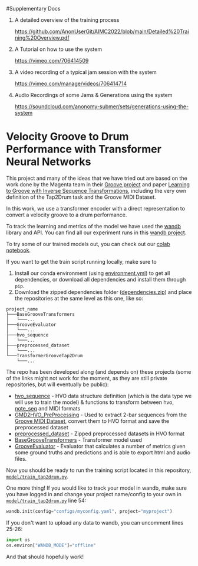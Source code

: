 #Supplementary Docs

1. A detailed overview of the training process

    
    https://github.com/AnonUserGit/AIMC2022/blob/main/Detailed%20Training%20Overview.pdf
    
    
2. A Tutorial on how to use the system


    https://vimeo.com/706414509
    
    
3. A video recording of a typical jam session with the system 


    https://vimeo.com/manage/videos/706414714
    
    
4. Audio Recordings of some Jams & Generations using the system


    https://soundcloud.com/anonomy-submer/sets/generations-using-the-system

      





# Velocity Groove to Drum Performance with Transformer Neural Networks
This project and many of the ideas that we have tried out are based on the work done
by the Magenta team in their [Groove project](https://magenta.tensorflow.org/datasets/groove) and paper [Learning to
Groove with Inverse Sequence Transformations](https://arxiv.org/abs/1905.06118), including the very own definition of
the Tap2Drum task and the Groove MIDI Dataset.

In this work, we use a transformer encoder with a direct representation to convert a velocity groove to a drum performance.

To track the learning and metrics of the model we have used the [wandb](https://wandb.ai/) library and API. You can find
all our experiment runs in this [wandb project](https://wandb.ai/[anon]).

To try some of our trained models out, you can check out our [colab notebook](./Transformer_Groove_Tap2Drum_Demo.ipynb).

If you want to get the train script running locally, make sure to
1. Install our conda environment (using [environment.yml](./environment.yml)) to get all dependencies, or download all dependencies and install them through `pip`.
2. Download the zipped dependencies folder ([dependencies.zip](./dependencies.zip)) and place the repositories at the same level as this one, like so:
```
project_name
├───BaseGrooveTransformers
│   └───...
├───GrooveEvaluator
│   └───...
├───hvo_sequence
│   └───...
├───preprocessed_dataset
│   └───...
└───TransformerGrooveTap2Drum
    └───...
```

The repo has been developed along (and depends on) these projects (some of the links might not work for the moment, as
they are still private repositories, but will eventually be public):  
- [hvo_sequence](https://github.com/[anon]/hvo_sequence) - HVO data structure definition (which is the data type we
will use to train the model) & functions to transform between hvo, [note_seq](https://github.com/magenta/note-seq)
and MIDI formats
- [GMD2HVO_PreProcessing](https://github.com/[anon]/GMD2HVO_PreProcessing) - Used to extract 2-bar sequences from
the [Groove MIDI Dataset](https://magenta.tensorflow.org/datasets/groove), convert them to HVO format and save the
preprocessed dataset
- [preprocessed_dataset](https://github.com/[anon]/preprocessed_dataset) - Zipped preprocessed datasets in HVO format
- [BaseGrooveTransformers](https://github.com/[anon]/BaseGrooveTransformers) - Transformer model used
- [GrooveEvaluator](https://github.com/[anon]/GrooveEvaluator) - Evaluator that calculates a number of metrics
given some ground truths and predictions and is able to export html and audio files.


Now you should be ready to run the training script located in this repository,
[`model/train_tap2drum.py`](./model/train_tap2drum.py).

One more thing! If you would like to track your model in wandb, make sure you have logged in and change
your project name/config to your own in [`model/train_tap2drum.py`](./model/train_tap2drum.py) line 54:
```python
wandb.init(config="configs/myconfig.yaml", project="myproject")
```

If you don't want to upload any data to wandb, you can uncomment lines 25-26:
```python
import os
os.environ["WANDB_MODE"]="offline"
```

And that should hopefully work!

